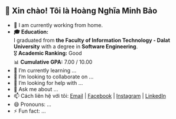 ## 👋 Xin chào! Tôi là Hoàng Nghĩa Minh Bảo

- 🔭 I am currently working from home.
- **🎓 Education:**  
I graduated from **the Faculty of Information Technology - Dalat University** with a degree in **Software Engineering**.  
🎖️ **Academic Ranking:** Good  
📊 **Cumulative GPA:** 7.00 / 10.00
- 🌱 I’m currently learning ...
- 👯 I’m looking to collaborate on ...
- 🤔 I’m looking for help with ...
- 💬 Ask me about ...
- 📫 Cách liên hệ với tôi: [Email](mailto:minhbao8102@gmail.com) | [Facebook](https://www.facebook.com/minh.bao.3152) | [Instagram](https://www.instagram.com/minhbao.8102/) | [LinkedIn](https://www.linkedin.com/in/hoang-nghia-minh-bao-b5a285241/)
- 😄 Pronouns: ...
- ⚡ Fun fact: ...
